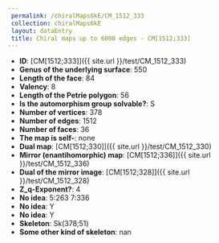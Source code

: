 ```yaml
--- 
 permalink: /chiralMaps6kE/CM_1512_333 
 collection: chiralMaps6kE
 layout: dataEntry
 title: Chiral maps up to 6000 edges - CM[1512;333]
---
```


- **ID**: [CM[1512;333]]({{ site.url }}/test/CM_1512_333)
- **Genus of the underlying surface**: 550
- **Length of the face**: 84
- **Valency**: 8
- **Length of the Petrie polygon**: 56
- **Is the automorphism group solvable?**: S
- **Number of vertices**: 378
- **Number of edges**: 1512
- **Number of faces**: 36
- **The map is self-**: none
- **Dual map**: [CM[1512;330]]({{ site.url }}/test/CM_1512_330)
- **Mirror (enantihomorphic) map**: [CM[1512;336]]({{ site.url }}/test/CM_1512_336)
- **Dual of the mirror image**: [CM[1512;328]]({{ site.url }}/test/CM_1512_328)
- **Z_q-Exponent?**: 4
- **No idea**:  5:263 7:336
- **No idea**: Y
- **No idea**: Y
- **Skeleton**: Sk(378;51)
- **Some other kind of skeleton**: nan
